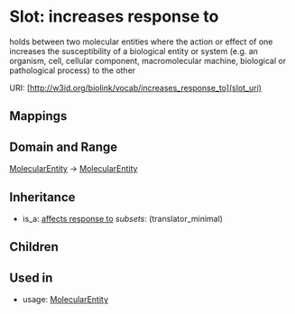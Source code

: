 # Slot: increases response to


holds between two molecular entities where the action or effect of one increases the susceptibility of a biological entity or system (e.g. an organism, cell, cellular component, macromolecular machine, biological or pathological process) to the other

URI: [http://w3id.org/biolink/vocab/increases_response_to](slot_uri)
## Mappings

## Domain and Range

[MolecularEntity](MolecularEntity.md) -> [MolecularEntity](MolecularEntity.md)
## Inheritance

 *  is_a: [affects response to](affects_response_to.md) *subsets*: (translator_minimal)
## Children

## Used in

 *  usage: [MolecularEntity](MolecularEntity.md)
